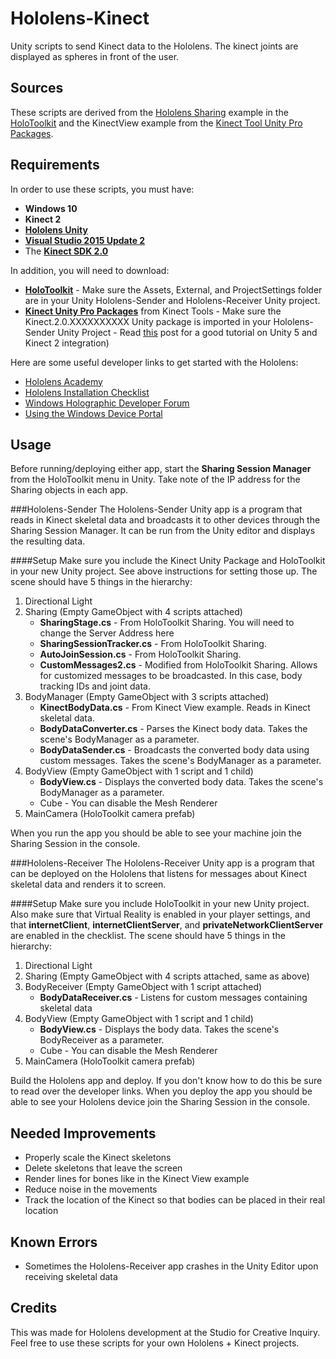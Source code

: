 # Hololens-Kinect
Unity scripts to send Kinect data to the Hololens. The kinect joints are displayed as spheres in front of the user.

## Sources
These scripts are derived from the [Hololens Sharing](https://github.com/Microsoft/HoloToolkit-Unity/tree/master/Assets/HoloToolkit/Sharing/Tests) example in the [HoloToolkit](https://github.com/Microsoft/HoloToolkit-Unity) and the KinectView example from the [Kinect Tool Unity Pro Packages](https://developer.microsoft.com/en-us/windows/kinect/tools).

## Requirements
In order to use these scripts, you must have:
- **Windows 10**
- **Kinect 2**
- [**Hololens Unity**](http://unity3d.com/pages/windows/hololens)
- [**Visual Studio 2015 Update 2**](https://developer.microsoft.com/en-us/windows/downloads)
- The [**Kinect SDK 2.0**](https://developer.microsoft.com/en-us/windows/kinect/tools)

In addition, you will need to download:
- [**HoloToolkit**](https://github.com/Microsoft/HoloToolkit-Unity) - Make sure the Assets, External, and ProjectSettings folder are in your Unity Hololens-Sender and Hololens-Receiver Unity project.
- [**Kinect Unity Pro Packages**](https://developer.microsoft.com/en-us/windows/kinect/tools) from Kinect Tools - Make sure the Kinect.2.0.XXXXXXXXXX Unity package is imported in your Hololens-Sender Unity Project - Read [this](http://www.imaginativeuniversal.com/blog/post/2015/03/27/unity-5-and-kinect-2-integration.aspx) post for a good tutorial on Unity 5 and Kinect 2 integration)

Here are some useful developer links to get started with the Hololens:
- [Hololens Academy](https://developer.microsoft.com/en-us/windows/holographic/academy)
- [Hololens Installation Checklist](https://developer.microsoft.com/en-us/windows/holographic/install_the_tools)
- [Windows Holographic Developer Forum](https://forums.hololens.com/)
- [Using the Windows Device Portal](https://developer.microsoft.com/en-us/windows/holographic/using_the_windows_device_portal)

## Usage
Before running/deploying either app, start the **Sharing Session Manager** from the HoloToolkit menu in Unity. Take note of the IP address for the Sharing objects in each app.

###Hololens-Sender
The Hololens-Sender Unity app is a program that reads in Kinect skeletal data and broadcasts it to other devices through the Sharing Session Manager. It can be run from the Unity editor and displays the resulting data.

####Setup
Make sure you include the Kinect Unity Package and HoloToolkit in your new Unity project. See above instructions for setting those up.
The scene should have 5 things in the hierarchy:

1. Directional Light
2. Sharing (Empty GameObject with 4 scripts attached)
   * **SharingStage.cs** - From HoloToolkit Sharing. You will need to change the Server Address here
   * **SharingSessionTracker.cs** - From HoloToolkit Sharing. 
   * **AutoJoinSession.cs** - From HoloToolkit Sharing.
   * **CustomMessages2.cs** - Modified from HoloToolkit Sharing. Allows for customized messages to be broadcasted. In this case, body tracking IDs and joint data.
3. BodyManager (Empty GameObject with 3 scripts attached)
   * **KinectBodyData.cs** - From Kinect View example. Reads in Kinect skeletal data.
   * **BodyDataConverter.cs** - Parses the Kinect body data. Takes the scene's BodyManager as a parameter.
   * **BodyDataSender.cs** - Broadcasts the converted body data using custom messages. Takes the scene's BodyManager as a parameter.
4. BodyView (Empty GameObject with 1 script and 1 child)
   * **BodyView.cs** - Displays the converted body data. Takes the scene's BodyManager as a parameter.
   * Cube - You can disable the Mesh Renderer
5. MainCamera (HoloToolkit camera prefab)

When you run the app you should be able to see your machine join the Sharing Session in the console.

###Hololens-Receiver
The Hololens-Receiver Unity app is a program that can be deployed on the Hololens that listens for messages about Kinect skeletal data and renders it to screen.

####Setup
Make sure you include HoloToolkit in your new Unity project. Also make sure that Virtual Reality is enabled in your player settings, and that **internetClient**, **internetClientServer**, and **privateNetworkClientServer** are enabled in the checklist.
The scene should have 5 things in the hierarchy:

1. Directional Light
2. Sharing (Empty GameObject with 4 scripts attached, same as above)
3. BodyReceiver (Empty GameObject with 1 script attached)
   * **BodyDataReceiver.cs** - Listens for custom messages containing skeletal data
4. BodyView (Empty GameObject with 1 script and 1 child)
   * **BodyView.cs** - Displays the body data. Takes the scene's BodyReceiver as a parameter.
   * Cube - You can disable the Mesh Renderer
5. MainCamera (HoloToolkit camera prefab)

Build the Hololens app and deploy. If you don't know how to do this be sure to read over the developer links.
When you deploy the app you should be able to see your Hololens device join the Sharing Session in the console.

## Needed Improvements
- Properly scale the Kinect skeletons
- Delete skeletons that leave the screen
- Render lines for bones like in the Kinect View example
- Reduce noise in the movements
- Track the location of the Kinect so that bodies can be placed in their real location

## Known Errors
- Sometimes the Hololens-Receiver app crashes in the Unity Editor upon receiving skeletal data

## Credits
This was made for Hololens development at the Studio for Creative Inquiry. Feel free to use these scripts for your own Hololens + Kinect projects.
